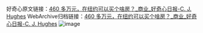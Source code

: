 好奇心原文链接：[460 多万元，在纽约可以买个啥房？_商业_好奇心日报-C. J. Hughes](https://www.qdaily.com/articles/5514.html)
WebArchive归档链接：[460 多万元，在纽约可以买个啥房？_商业_好奇心日报-C. J. Hughes](http://web.archive.org/web/20190623164915/https://www.qdaily.com/articles/5514.html)
![image](http://ww3.sinaimg.cn/large/007d5XDply1g3whjmmzwxj30u09rnqv6)